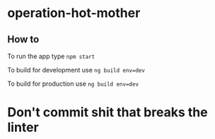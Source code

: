 # operation-hot-mother

## How to
To run the app type `npm start`

To build for development use `ng build env=dev`

To build for production  use `ng build env=dev`

# Don't commit shit that breaks the linter

